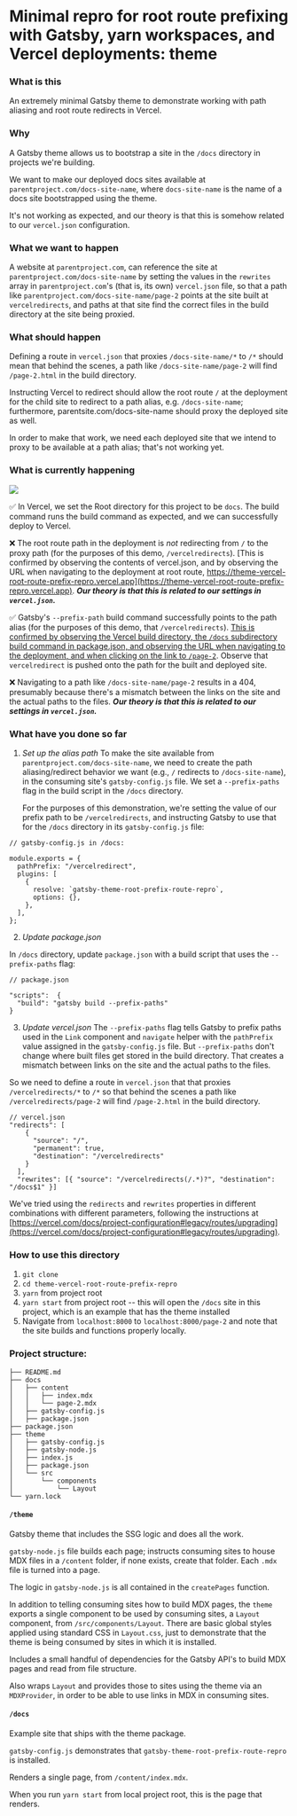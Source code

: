 # Minimal repro for root route prefixing with Gatsby, yarn workspaces, and Vercel deployments: theme

### What is this

An extremely minimal Gatsby theme to demonstrate working with path aliasing and root route redirects in Vercel.

### Why

A Gatsby theme allows us to bootstrap a site in the `/docs` directory in projects we're building.

We want to make our deployed docs sites available at `parentproject.com/docs-site-name`, where `docs-site-name` is the name of a docs site bootstrapped using the theme.

It's not working as expected, and our theory is that this is somehow related to our `vercel.json` configuration.

### What we want to happen

A website at `parentproject.com`, can reference the site at `parentproject.com/docs-site-name` by setting the values in the `rewrites` array in `parentproject.com`'s (that is, its own) `vercel.json` file, so that a path like `parentproject.com/docs-site-name/page-2` points at the site built at `vercelredirects`, and paths at that site find the correct files in the build directory at the site being proxied.

### What should happen

Defining a route in `vercel.json` that proxies `/docs-site-name/*` to `/*` should mean that behind the scenes, a path like `/docs-site-name/page-2` will find `/page-2.html` in the build directory.

Instructing Vercel to redirect should allow the root route `/` at the deployment for the child site to redirect to a path alias, e.g. `/docs-site-name`; furthermore, parentsite.com/docs-site-name should proxy the deployed site as well.

In order to make that work, we need each deployed site that we intend to proxy to be available at a path alias; that's not working yet.

### What is currently happening

![](https://media.giphy.com/media/iEaCrjL4efsIUfH4ck/giphy.gif)

✅ In Vercel, we set the Root directory for this project to be `docs`. The build command runs the build command as expected, and we can successfully deploy to Vercel.

❌ The root route path in the deployment is _not_ redirecting from `/` to the proxy path (for the purposes of this demo, `/vercelredirects`). [This is confirmed by observing the contents of vercel.json, and by observing the URL when navigating to the deployment at root route, https://theme-vercel-root-route-prefix-repro.vercel.app](https://theme-vercel-root-route-prefix-repro.vercel.app). **_*Our theory is that this is related to our settings in `vercel.json`.*_**

✅ Gatsby's `--prefix-path` build command successfully points to the path alias (for the purposes of this demo, that `/vercelredirects`). [This is confirmed by observing the Vercel build directory, the `/docs` subdirectory build command in package.json, and observing the URL when navigating to the deployment, and when clicking on the link to `/page-2`](https://theme-vercel-root-route-prefix-repro.vercel.app/vercelredirect/page-2). Observe that `vercelredirect` is pushed onto the path for the built and deployed site.

❌ Navigating to a path like `/docs-site-name/page-2` results in a 404, presumably because there's a mismatch between the links on the site and the actual paths to the files. **_*Our theory is that this is related to our settings in `vercel.json`.*_**

### What have you done so far

1. _Set up the alias path_
   To make the site available from `parentproject.com/docs-site-name`, we need to create the path aliasing/redirect behavior we want (e.g., `/` redirects to `/docs-site-name`), in the consuming site's `gatsby-config.js` file. We set a `--prefix-paths` flag in the build script in the `/docs` directory.

   For the purposes of this demonstration, we're setting the value of our prefix path to be `/vercelredirects`, and instructing Gatsby to use that for the `/docs` directory in its `gatsby-config.js` file:

```
// gatsby-config.js in /docs:

module.exports = {
  pathPrefix: "/vercelredirect",
  plugins: [
    {
      resolve: `gatsby-theme-root-prefix-route-repro`,
      options: {},
    },
  ],
};

```

2. _Update package.json_

In `/docs` directory, update `package.json` with a build script that uses the `--prefix-paths` flag:

```
// package.json

"scripts":  {
  "build": "gatsby build --prefix-paths"
}

```

3. _Update vercel.json_
   The `--prefix-paths` flag tells Gatsby to prefix paths used in the `Link` component and `navigate` helper with the `pathPrefix` value assigned in the `gatsby-config.js` file. But `--prefix-paths` don't change where built files get stored in the build directory. That creates a mismatch between links on the site and the actual paths to the files.

So we need to define a route in `vercel.json` that that proxies `/vercelredirects/*` to `/*` so that behind the scenes a path like `/vercelredirects/page-2` will find `/page-2.html` in the build directory.

```
// vercel.json
"redirects": [
    {
      "source": "/",
      "permanent": true,
      "destination": "/vercelredirects"
    }
  ],
  "rewrites": [{ "source": "/vercelredirects(/.*)?", "destination": "/docs$1" }]

```

We've tried using the `redirects` and `rewrites` properties in different combinations with different parameters, following the instructions at [https://vercel.com/docs/project-configuration#legacy/routes/upgrading](https://vercel.com/docs/project-configuration#legacy/routes/upgrading).

### How to use this directory

1. `git clone`
2. `cd theme-vercel-root-route-prefix-repro`
3. `yarn` from project root
4. `yarn start` from project root -- this will open the `/docs` site in this project, which is an example that has the theme installed
5. Navigate from `localhost:8000` to `localhost:8000/page-2` and note that the site builds and functions properly locally.

### Project structure:

```.
├── README.md
├── docs
│   ├── content
│   │   ├── index.mdx
│   │   └── page-2.mdx
│   ├── gatsby-config.js
│   ├── package.json
├── package.json
├── theme
│   ├── gatsby-config.js
│   ├── gatsby-node.js
│   ├── index.js
│   ├── package.json
│   └── src
│       └── components
│           └── Layout
└── yarn.lock
```

#### `/theme`

Gatsby theme that includes the SSG logic and does all the work.

`gatsby-node.js` file builds each page; instructs consuming sites to house MDX files in a `/content` folder, if none exists, create that folder. Each `.mdx` file is turned into a page.

The logic in `gatsby-node.js` is all contained in the `createPages` function.

In addition to telling consuming sites how to build MDX pages, the `theme` exports a single component to be used by consuming sites, a `Layout` component, from `/src/components/Layout`. There are basic global styles applied using standard CSS in `Layout.css`, just to demonstrate that the theme is being consumed by sites in which it is installed.

Includes a small handful of dependencies for the Gatsby API's to build MDX pages and read from file structure.

Also wraps `Layout` and provides those to sites using the theme via an `MDXProvider`, in order to be able to use links in MDX in consuming sites.

#### `/docs`

Example site that ships with the theme package.

`gatsby-config.js` demonstrates that `gatsby-theme-root-prefix-route-repro` is installed.

Renders a single page, from `/content/index.mdx`.

When you run `yarn start` from local project root, this is the page that renders.
